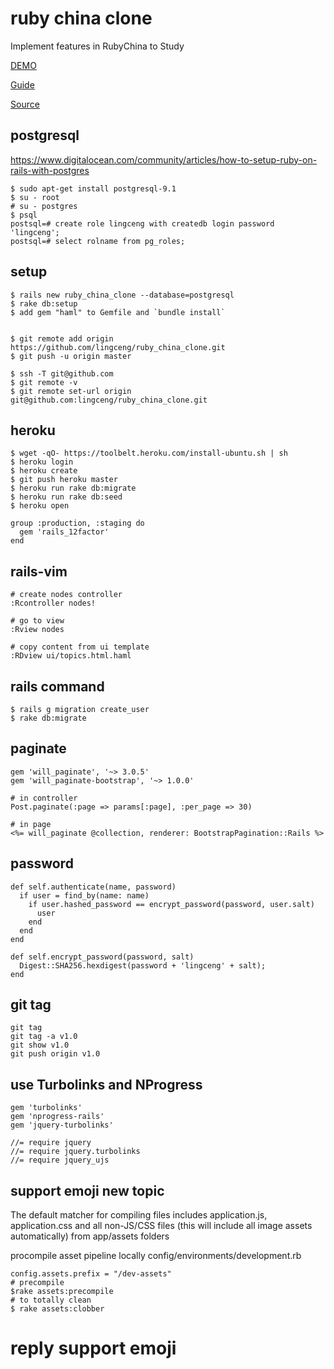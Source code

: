 # ruby china clone
Implement features in RubyChina to Study

[DEMO]( http://obscure-badlands-9175.herokuapp.com/) 

[Guide](http://railscasts-china.com/episodes/kevin-open-class)

[Source]( https://github.com/lingceng/ruby_china_clone.git )

## postgresql
https://www.digitalocean.com/community/articles/how-to-setup-ruby-on-rails-with-postgres

    $ sudo apt-get install postgresql-9.1
    $ su - root
    # su - postgres
    $ psql
    postsql=# create role lingceng with createdb login password 'lingceng';
    postsql=# select rolname from pg_roles;

## setup
    $ rails new ruby_china_clone --database=postgresql
    $ rake db:setup
    $ add gem "haml" to Gemfile and `bundle install`


    $ git remote add origin https://github.com/lingceng/ruby_china_clone.git
    $ git push -u origin master

    $ ssh -T git@github.com
    $ git remote -v 
    $ git remote set-url origin git@github.com:lingceng/ruby_china_clone.git 

## heroku
    $ wget -qO- https://toolbelt.heroku.com/install-ubuntu.sh | sh
    $ heroku login
    $ heroku create
    $ git push heroku master
    $ heroku run rake db:migrate
    $ heroku run rake db:seed
    $ heroku open
    
    group :production, :staging do
      gem 'rails_12factor'
    end
    

## rails-vim
    # create nodes controller
    :Rcontroller nodes!
    
    # go to view
    :Rview nodes

    # copy content from ui template
    :RDview ui/topics.html.haml

## rails command
    $ rails g migration create_user
    $ rake db:migrate

## paginate
    gem 'will_paginate', '~> 3.0.5'
    gem 'will_paginate-bootstrap', '~> 1.0.0'

    # in controller
    Post.paginate(:page => params[:page], :per_page => 30)

    # in page
    <%= will_paginate @collection, renderer: BootstrapPagination::Rails %>

## password
    def self.authenticate(name, password) 
      if user = find_by(name: name)
        if user.hashed_password == encrypt_password(password, user.salt)
          user
        end
      end
    end

    def self.encrypt_password(password, salt)
      Digest::SHA256.hexdigest(password + 'lingceng' + salt);
    end
## git tag
    git tag
    git tag -a v1.0
    git show v1.0
    git push origin v1.0

## use Turbolinks and NProgress 
    gem 'turbolinks'
    gem 'nprogress-rails'
    gem 'jquery-turbolinks'

    //= require jquery
    //= require jquery.turbolinks
    //= require jquery_ujs

## support emoji new topic
The default matcher for compiling files includes application.js, application.css and all non-JS/CSS files (this will include all image assets automatically) from app/assets folders 

procompile asset pipeline locally
config/environments/development.rb

    config.assets.prefix = "/dev-assets"
    # precompile
    $rake assets:precompile
    # to totally clean
    $ rake assets:clobber

# reply support emoji

